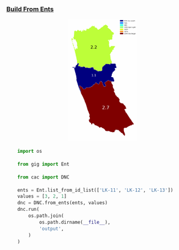 ### [Build From Ents](examples/build_from_ents)

<p align="center">

  <a href="https://github.com/nuuuwan/continuous_area_cartograms/tree/main/examples/build_from_ents">
    <img src="https://raw.githubusercontent.com/nuuuwan/continuous_area_cartograms/main/examples/build_from_ents/output/animated.gif" height="320px" />
  </a>

</p>

```python
    import os

    from gig import Ent

    from cac import DNC

    ents = Ent.list_from_id_list(['LK-11', 'LK-12', 'LK-13'])
    values = [3, 2, 1]
    dnc = DNC.from_ents(ents, values)
    dnc.run(
        os.path.join(
            os.path.dirname(__file__),
            'output',
        )
    )

```
